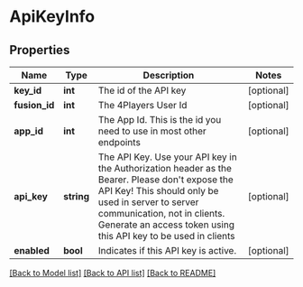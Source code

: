 # ApiKeyInfo

## Properties
Name | Type | Description | Notes
------------ | ------------- | ------------- | -------------
**key_id** | **int** | The id of the API key | [optional] 
**fusion_id** | **int** | The 4Players User Id | [optional] 
**app_id** | **int** | The App Id. This is the id you need to use in most other endpoints | [optional] 
**api_key** | **string** | The API Key. Use your API key in the Authorization header as the Bearer. Please don&#x27;t expose the API Key! This should only be used in server to server communication, not in clients. Generate an access token using this API key to be used in clients | [optional] 
**enabled** | **bool** | Indicates if this API key is active. | [optional] 

[[Back to Model list]](../../README.md#documentation-for-models) [[Back to API list]](../../README.md#documentation-for-api-endpoints) [[Back to README]](../../README.md)

